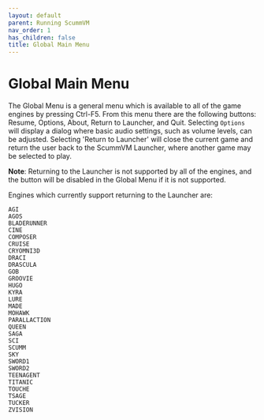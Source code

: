 ```yaml
---
layout: default
parent: Running ScummVM
nav_order: 1
has_children: false
title: Global Main Menu
---
```


# Global Main Menu

The Global Menu is a general menu which is available to all of the game engines by pressing Ctrl-F5. From this menu there are the following buttons: Resume, Options, About, Return to Launcher, and Quit. Selecting ```Options``` will display a dialog where basic audio settings, such as volume levels, can be adjusted. Selecting 'Return to Launcher' will close the current game and return the user back to the ScummVM Launcher, where another game may be selected to play.

**Note**: Returning to the Launcher is not supported by all of the engines, and the button will be disabled in the Global Menu if it is not supported.

Engines which currently support returning to the Launcher are:

```
AGI
AGOS
BLADERUNNER
CINE
COMPOSER
CRUISE
CRYOMNI3D
DRACI
DRASCULA
GOB
GROOVIE
HUGO
KYRA
LURE
MADE
MOHAWK
PARALLACTION
QUEEN
SAGA
SCI
SCUMM
SKY
SWORD1
SWORD2
TEENAGENT
TITANIC
TOUCHE
TSAGE
TUCKER
ZVISION
```
